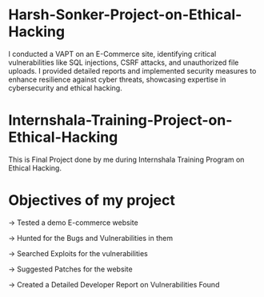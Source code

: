 # Harsh-Sonker-Project-on-Ethical-Hacking
I conducted a VAPT on an E-Commerce site, identifying critical vulnerabilities like SQL injections, CSRF attacks, and unauthorized file uploads. I provided detailed reports and implemented security measures to enhance resilience against cyber threats, showcasing expertise in cybersecurity and ethical hacking.

# Internshala-Training-Project-on-Ethical-Hacking
This is Final Project done by me during Internshala Training Program on Ethical Hacking.
# Objectives of my project

 -> Tested a demo E-commerce website
 
 -> Hunted for the Bugs and Vulnerabilities in them
 
 -> Searched Exploits for the vulnerabilities
 
 -> Suggested Patches for the website
 
 -> Created a Detailed Developer Report on Vulnerabilities Found
